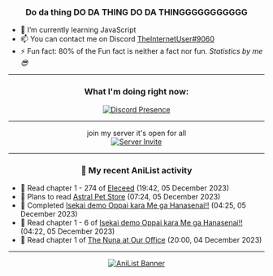 <div align="center">

### Do da thing DO DA THING DO DA THINGGGGGGGGGGG
</div>

- 🌱 I’m currently learning JavaScript
- 📫 You can contact me on Discord [TheInternetUser#9060](https://discord.com/users/534117072796385300)
- ⚡ Fun fact: 80% of the Fun fact is neither a fact nor fun. _Statistics by me 😎_
<hr>

<div align="center">

### What I'm doing right now:
[![Discord Presence](https://lanyard.cnrad.dev/api/534117072796385300)](https://discord.com/users/534117072796385300)
<hr>

join my server it's open for all <br>
[![Server Invite](https://invidget.switchblade.xyz/bfYgVHxrSs)](https://discord.gg/bfYgVHxrSs)

<hr>
  
### 🌸 My recent AniList activity

</div>

<!-- ANILIST_ACTIVITY:start -->

-   📖 Read chapter 1 - 274 of [Eleceed](https://anilist.co/manga/106929) (19:42, 05 December 2023)
-   📖 Plans to read [Astral Pet Store](https://anilist.co/manga/160143) (07:24, 05 December 2023)
-   📖 Completed [Isekai demo Oppai kara Me ga Hanasenai!!](https://anilist.co/manga/135531) (04:25, 05 December 2023)
-   📖 Read chapter 1 - 6 of [Isekai demo Oppai kara Me ga Hanasenai!!](https://anilist.co/manga/135531) (04:22, 05 December 2023)
-   📖 Read chapter 1 of [The Nuna at Our Office](https://anilist.co/manga/125229) (20:00, 04 December 2023)

<!-- ANILIST_ACTIVITY:end -->
<hr>

<div align="center">

[![AniList Banner](https://img.anili.st/User/929966)](https://anilist.co/user/TheInternetUser)

<!-- ![Profile views](https://gpvc.arturio.dev/TheInternetUse7) Since 2023-01-09 -->
<br>


</div>
